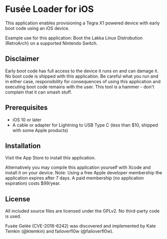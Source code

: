 # Fusée Loader for iOS

This application enables provisioning a Tegra X1 powered device with early boot code using an iOS device.

Example use for this application: Boot the Lakka Linux Distrobution (RetroArch) on a supported Nintendo Switch.

## Disclaimer

Early boot code has full access to the device it runs on and can damage it. No boot code is shipped with this application. Be careful what you run and in either case, responsibility for consequences of using this application and executing boot code remains with the user. This tool is a hammer - don't complain that it can smash stuff.

## Prerequisites

* iOS 10 or later
* A cable or adapter for Lightning to USB Type C (less than $10, shipped with some Apple products)

## Installation

Visit the App Store to install this application.

Alternatively you may compile this application yourself with Xcode and install it on your device. Note: Using a free Apple developer membership the application expires after 7 days. A paid membership (no application expiration) costs $99/year.

## License

All included source files are licensed under the GPLv2. No third-party code is used.

Fusée Gelée (CVE-2018-6242) was discovered and implemented by Kate Temkin (@ktemkin) and failoverfl0w (@failoverfl0w).
